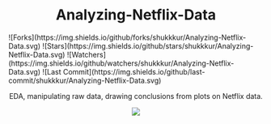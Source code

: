 <h1 align="center">Analyzing-Netflix-Data</h1>
![Forks](https://img.shields.io/github/forks/shukkkur/Analyzing-Netflix-Data.svg)
![Stars](https://img.shields.io/github/stars/shukkkur/Analyzing-Netflix-Data.svg)
![Watchers](https://img.shields.io/github/watchers/shukkkur/Analyzing-Netflix-Data.svg)
![Last Commit](https://img.shields.io/github/last-commit/shukkkur/Analyzing-Netflix-Data.svg) 
<p align="center">
EDA, manipulating raw data, drawing conclusions from plots on Netflix data.
</p>
<p align="center">
  <img src="https://upload.wikimedia.org/wikipedia/commons/0/08/Netflix_2015_logo.svg"/>
</p>
